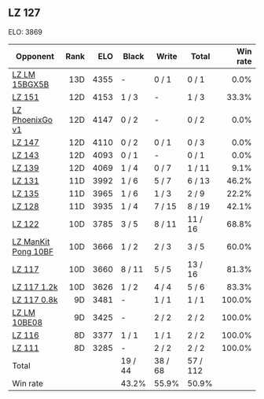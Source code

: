 ## LZ 127 ##

ELO: 3869

Opponent | Rank | ELO | Black | Write | Total | Win rate
---------|-----:|----:|-------|-------|-------|-------:
[LZ LM 15BGX5B](LZ%20LM%2015BGX5B.md) | 13D | 4355 | - | 0 / 1 | 0 / 1 | 0.0%
[LZ 151](LZ%20151.md) | 12D | 4153 | 1 / 3 | - | 1 / 3 | 33.3%
[LZ PhoenixGo v1](LZ%20PhoenixGo%20v1.md) | 12D | 4147 | 0 / 2 | - | 0 / 2 | 0.0%
[LZ 147](LZ%20147.md) | 12D | 4110 | 0 / 2 | 0 / 1 | 0 / 3 | 0.0%
[LZ 143](LZ%20143.md) | 12D | 4093 | 0 / 1 | - | 0 / 1 | 0.0%
[LZ 139](LZ%20139.md) | 12D | 4069 | 1 / 4 | 0 / 7 | 1 / 11 | 9.1%
[LZ 131](LZ%20131.md) | 11D | 3992 | 1 / 6 | 5 / 7 | 6 / 13 | 46.2%
[LZ 135](LZ%20135.md) | 11D | 3965 | 1 / 6 | 1 / 3 | 2 / 9 | 22.2%
[LZ 128](LZ%20128.md) | 11D | 3935 | 1 / 4 | 7 / 15 | 8 / 19 | 42.1%
[LZ 122](LZ%20122.md) | 10D | 3785 | 3 / 5 | 8 / 11 | 11 / 16 | 68.8%
[LZ ManKit Pong 10BF](LZ%20ManKit%20Pong%2010BF.md) | 10D | 3666 | 1 / 2 | 2 / 3 | 3 / 5 | 60.0%
[LZ 117](LZ%20117.md) | 10D | 3660 | 8 / 11 | 5 / 5 | 13 / 16 | 81.3%
[LZ 117 1.2k](LZ%20117%201.2k.md) | 10D | 3626 | 1 / 2 | 4 / 4 | 5 / 6 | 83.3%
[LZ 117 0.8k](LZ%20117%200.8k.md) | 9D | 3481 | - | 1 / 1 | 1 / 1 | 100.0%
[LZ LM 10BE08](LZ%20LM%2010BE08.md) | 9D | 3425 | - | 2 / 2 | 2 / 2 | 100.0%
[LZ 116](LZ%20116.md) | 8D | 3377 | 1 / 1 | 1 / 1 | 2 / 2 | 100.0%
[LZ 111](LZ%20111.md) | 8D | 3285 | - | 2 / 2 | 2 / 2 | 100.0%
Total | | | 19 / 44 | 38 / 68 | 57 / 112 | 
Win rate| | | 43.2% | 55.9% | 50.9% | 
